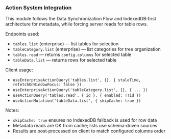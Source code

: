 ### Action System Integration

This module follows the Data Synchronization Flow and IndexedDB‑first architecture for metadata, while forcing server reads for table rows.

Endpoints used:
- `tables.list` (enterprise) — list tables for selection
- `tableCategory.list` (enterprise) — list categories for tree organization
- `tables.read` — returns `config.columns` for selected table
- `tableData.list` — returns rows for selected table

Client usage:
- `useEnterpriseActionQuery('tables.list', {}, { staleTime, refetchOnWindowFocus: false })`
- `useEnterpriseActionQuery('tableCategory.list', {}, { ... })`
- `useActionQuery('tables.read', { id }, { enabled: !!id })`
- `useActionMutation('tableData.list', { skipCache: true })`

Notes:
- `skipCache: true` ensures no IndexedDB fallback is used for row data
- Metadata reads are OK from cache; lists use schema‑driven sources
- Results are post‑processed on client to match configured columns order


